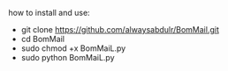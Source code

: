 how to install and use:

* git clone https://github.com/alwaysabdulr/BomMail.git 
* cd BomMail 
* sudo chmod +x BomMaiL.py 
* sudo python BomMaiL.py
